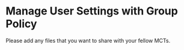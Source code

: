 # Manage User Settings with Group Policy 

Please add any files that you want to share with your fellow MCTs.